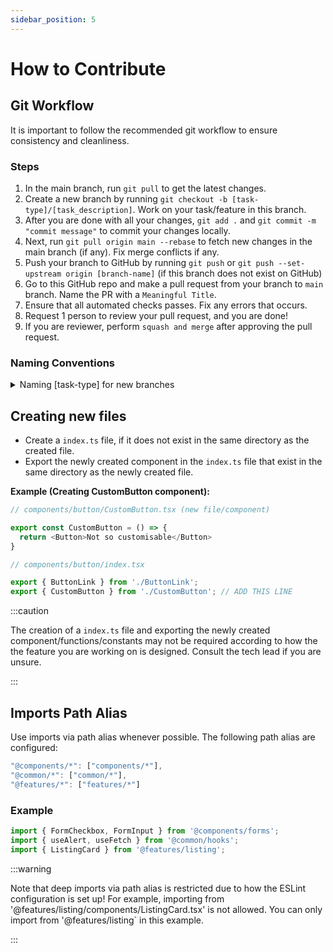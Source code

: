 ```yaml
---
sidebar_position: 5
---
```


# How to Contribute

## Git Workflow

It is important to follow the recommended git workflow to ensure consistency and cleanliness.

### Steps

1. In the main branch, run `git pull` to get the latest changes.
2. Create a new branch by running `git checkout -b [task-type]/[task_description]`. Work on your task/feature in this branch.
3. After you are done with all your changes, `git add .` and `git commit -m "commit message"` to commit your changes locally.
4. Next, run `git pull origin main --rebase` to fetch new changes in the main branch (if any). Fix merge conflicts if any.
5. Push your branch to GitHub by running `git push` or `git push --set-upstream origin [branch-name]` (if this branch does not exist on GitHub)
6. Go to this GitHub repo and make a pull request from your branch to `main` branch. Name the PR with a `Meaningful Title`.
7. Ensure that all automated checks passes. Fix any errors that occurs.
8. Request 1 person to review your pull request, and you are done!
9. If you are reviewer, perform `squash and merge` after approving the pull request.

### Naming Conventions

<details>
    <summary>Naming [task-type] for new branches</summary>
    <ul>
        <li>feat: A new feature</li>
        <li>fix: A bug fix</li>
        <li>docs: Documentation only changes</li>
        <li>style: Changes that do not affect the meaning of the code (white-space, formatting, missing semi-colons, etc.)</li>
        <li>refactor: A code change that neither fixes a bug nor adds a feature</li>
        <li>perf: A code change that improves performance</li>
        <li>test: Adding missing or correcting existing tests</li>
        <li>chore: Changes to the build process or auxiliary tools and libraries such as documnetation generation</li>
        <li>revert: A revert to a previous commit</li>
    </ul>
</details>


## Creating new files

- Create a `index.ts` file, if it does not exist in the same directory as the created file.
- Export the newly created component in the `index.ts` file that exist in the same directory as the newly created file.

**Example (Creating CustomButton component):**

```typescript
// components/button/CustomButton.tsx (new file/component)

export const CustomButton = () => {
  return <Button>Not so customisable</Button>
}
```

```typescript
// components/button/index.tsx

export { ButtonLink } from './ButtonLink';
export { CustomButton } from './CustomButton'; // ADD THIS LINE
```

:::caution

The creation of a `index.ts` file and exporting the newly created component/functions/constants may not be required according to how the the feature you are working on is designed. Consult the tech lead if you are unsure.

:::


## Imports Path Alias

Use imports via path alias whenever possible. The following path alias are configured:

```typescript
"@components/*": ["components/*"],
"@common/*": ["common/*"],
"@features/*": ["features/*"]
```

### Example

```typescript
import { FormCheckbox, FormInput } from '@components/forms';
import { useAlert, useFetch } from '@common/hooks';
import { ListingCard } from '@features/listing';
```

:::warning

Note that deep imports via path alias is restricted due to how the ESLint configuration is set up! For example, importing from '@features/listing/components/ListingCard.tsx' is not allowed. You can only import from '@features/listing` in this example.

:::

